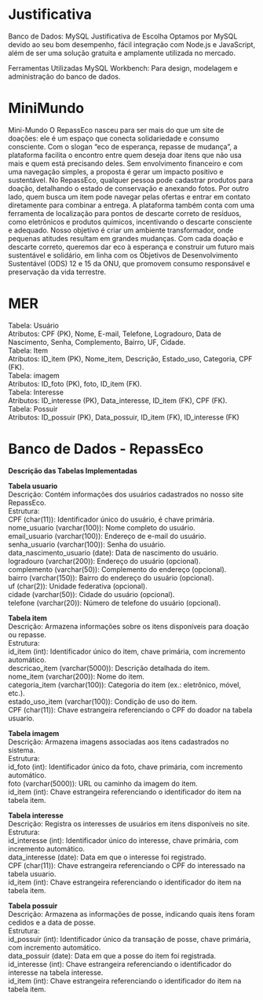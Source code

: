 # Justificativa
Banco de Dados: MySQL
Justificativa de Escolha
Optamos por MySQL devido ao seu bom desempenho, fácil integração com Node.js e JavaScript, além de ser uma solução gratuita e amplamente utilizada no mercado.

Ferramentas Utilizadas
MySQL Workbench: Para design, modelagem e administração do banco de dados.

# MiniMundo
Mini-Mundo
O RepassEco nasceu para ser mais do que um site de doações: ele é um espaço que conecta solidariedade e consumo consciente. Com o slogan “eco de esperança, repasse de mudança”, a plataforma facilita o encontro entre quem deseja doar itens que não usa mais e quem está precisando deles. Sem envolvimento financeiro e com uma navegação simples, a proposta é gerar um impacto positivo e sustentável.
No RepassEco, qualquer pessoa pode cadastrar produtos para doação, detalhando o estado de conservação e anexando fotos. Por outro lado, quem busca um item pode navegar pelas ofertas e entrar em contato diretamente para combinar a entrega. A plataforma também conta com uma ferramenta de localização para pontos de descarte correto de resíduos, como eletrônicos e produtos químicos, incentivando o descarte consciente e adequado.
Nosso objetivo é criar um ambiente transformador, onde pequenas atitudes resultam em grandes mudanças. Com cada doação e descarte correto, queremos dar eco à esperança e construir um futuro mais sustentável e solidário, em linha com os Objetivos de Desenvolvimento Sustentável (ODS) 12 e 15 da ONU, que promovem consumo responsável e preservação da vida terrestre.

# MER

Tabela: Usuário  
Atributos: CPF (PK), Nome, E-mail, Telefone, Logradouro, Data de Nascimento, Senha, Complemento, Bairro, UF, Cidade.  
Tabela: Item  
Atributos: ID_item (PK), Nome_item, Descrição, Estado_uso, Categoria, CPF (FK).  
Tabela: imagem  
Atributos: ID_foto (PK), foto, ID_item (FK).  
Tabela: Interesse  
Atributos: ID_interesse (PK), Data_interesse, ID_item (FK), CPF (FK).  
Tabela: Possuir  
Atributos: ID_possuir (PK), Data_possuir, ID_item (FK), ID_interesse (FK)  
  
# Banco de Dados - RepassEco  
  
**Descrição das Tabelas Implementadas**  
  
**Tabela usuario**  
Descrição: Contém informações dos usuários cadastrados no nosso site RepassEco.  
Estrutura:  
CPF (char(11)): Identificador único do usuário, é chave primária.  
nome_usuario (varchar(100)): Nome completo do usuário.  
email_usuario (varchar(100)): Endereço de e-mail do usuário.  
senha_usuario (varchar(100)): Senha do usuário.  
data_nascimento_usuario (date): Data de nascimento do usuário.  
logradouro (varchar(200)): Endereço do usuário (opcional).  
complemento (varchar(50)): Complemento do endereço (opcional).  
bairro (varchar(150)): Bairro do endereço do usuário (opcional).  
uf (char(2)): Unidade federativa (opcional).  
cidade (varchar(50)): Cidade do usuário (opcional).  
telefone (varchar(20)): Número de telefone do usuário (opcional).  
  
**Tabela item**  
Descrição: Armazena informações sobre os itens disponíveis para doação ou repasse.  
Estrutura:  
id_item (int): Identificador único do item, chave primária, com incremento automático.  
descricao_item (varchar(5000)): Descrição detalhada do item.  
nome_item (varchar(200)): Nome do item.  
categoria_item (varchar(100)): Categoria do item (ex.: eletrônico, móvel, etc.).  
estado_uso_item (varchar(100)): Condição de uso do item.  
CPF (char(11)): Chave estrangeira referenciando o CPF do doador na tabela usuario.  
  
**Tabela imagem**  
Descrição: Armazena imagens associadas aos itens cadastrados no sistema.  
Estrutura:  
id_foto (int): Identificador único da foto, chave primária, com incremento automático.  
foto (varchar(5000)): URL ou caminho da imagem do item.  
id_item (int): Chave estrangeira referenciando o identificador do item na tabela item.  
  
**Tabela interesse**  
Descrição: Registra os interesses de usuários em itens disponíveis no site.  
Estrutura:  
id_interesse (int): Identificador único do interesse, chave primária, com incremento automático.  
data_interesse (date): Data em que o interesse foi registrado.  
CPF (char(11)): Chave estrangeira referenciando o CPF do interessado na tabela usuario.  
id_item (int): Chave estrangeira referenciando o identificador do item na tabela item.  
  
**Tabela possuir**  
Descrição: Armazena as informações de posse, indicando quais itens foram cedidos e a data de posse.  
Estrutura:  
id_possuir (int): Identificador único da transação de posse, chave primária, com incremento automático.  
data_possuir (date): Data em que a posse do item foi registrada.  
id_interesse (int): Chave estrangeira referenciando o identificador do interesse na tabela interesse.  
id_item (int): Chave estrangeira referenciando o identificador do item na tabela item.  
